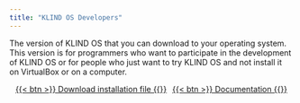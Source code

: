 ```yaml
---
title: "KLIND OS Developers"
---
```


The version of KLIND OS that you can download to your operating system.
This version is for programmers who want to participate in the development of KLIND OS or for people who just want to try KLIND OS and not install it on VirtualBox or on a computer.

<div style="display: flex; justify-content: center; gap: 10px;">
    <a href="/downloads/KLIND-OS-Dev.mjs" download>
        {{< btn >}}
Download installation file
        {{</ btn >}}
    </a>
    <a href="https://docs.klindos.jzitnik.dev/developers">
        {{< btn >}}
Documentation
        {{</ btn >}}
    </a>
</div>
